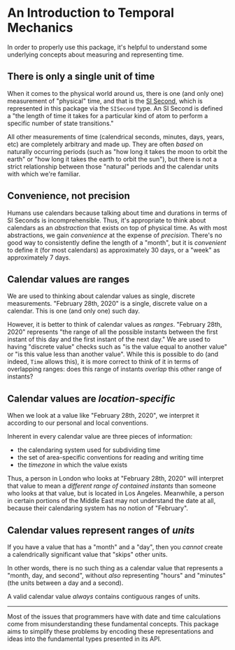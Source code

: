 # An Introduction to Temporal Mechanics

In order to properly use this package, it's helpful to understand some underlying concepts about measuring and representing time.

## There is only a single unit of time

When it comes to the physical world around us, there is one (and only one) measurement of "physical" time, and that is the [SI Second](https://en.wikipedia.org/wiki/SI_base_unit), which is represented in this package via the `SISecond` type. An SI Second is defined a "the length of time it takes for a particular kind of atom to perform a specific number of state transitions."

All other measurements of time (calendrical seconds, minutes, days, years, etc) are completely arbitrary and made up. They are often *based* on naturally occurring periods (such as "how long it takes the moon to orbit the earth" or "how long it takes the earth to orbit the sun"), but there is not a strict relationship between those "natural" periods and the calendar units with which we're familiar.

## Convenience, not precision 

Humans use calendars because talking about time and durations in terms of SI Seconds is incomprehensible. Thus, it's appropriate to think about calendars as an *abstraction* that exists on top of physical time. As with most abstractions, we gain *convenience* at the expense of *precision*. There's no good way to consistently define the length of a "month", but it is *convenient* to define it (for most calendars) as approximately 30 days, or a "week" as approximately 7 days. 

## Calendar values are ranges

We are used to thinking about calendar values as single, discrete measurements. "February 28th, 2020" is a single, discrete value on a calendar. This is one (and only one) such day.

However, it is better to think of calendar values as *ranges*. "February 28th, 2020" represents "the range of all the possible instants between the first instant of this day and the first instant of the next day." We are used to having "discrete value" checks such as "is the value equal to another value" or "is this value less than another value". While this is possible to do (and indeed, `Time` allows this), it is more correct to think of it in terms of overlapping ranges: does this range of instants *overlap* this other range of instants?

## Calendar values are *location-specific*

When we look at a value like "February 28th, 2020", we interpret it according to our personal and local conventions. 

Inherent in every calendar value are three pieces of information:
- the calendaring system used for subdividing time
- the set of area-specific conventions for reading and writing time
- the *timezone* in which the value exists 

Thus, a person in London who looks at "February 28th, 2020" will interpret that value to mean a *different range of contained instants* than someone who looks at that value, but is located in Los Angeles. Meanwhile, a person in certain portions of the Middle East may not understand the date at all, because their calendaring system has no notion of "February".

## Calendar values represent ranges of *units*

If you have a value that has a "month" and a "day", then you *cannot* create a calendrically significant value that "skips" other units. 

In other words, there is no such thing as a calendar value that represents a "month, day, and second", without *also* representing "hours" and "minutes" (the units between a day and a second).

A valid calendar value *always* contains contiguous ranges of units.

---

Most of the issues that programmers have with date and time calculations come from misunderstanding these fundamental concepts. This package aims to simplify these problems by encoding these representations and ideas into the fundamental types presented in its API.

